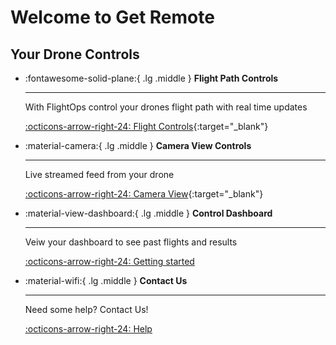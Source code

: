 # Welcome to Get Remote

## Your Drone Controls

<div class="grid cards" markdown>

-   :fontawesome-solid-plane:{ .lg .middle } __Flight Path Controls__

    ---

    With FlightOps control your drones flight path with real time updates

    [:octicons-arrow-right-24: Flight Controls](http://google.com/){:target="_blank"}

-   :material-camera:{ .lg .middle } __Camera View Controls__

    ---

    Live streamed feed from your drone


    [:octicons-arrow-right-24: Camera View](http://google.com/){:target="_blank"}

-   :material-view-dashboard:{ .lg .middle } __Control Dashboard__

    ---

    Veiw your dashboard to see past flights and results


    [:octicons-arrow-right-24: Getting started](http://google.com/)

-   :material-wifi:{ .lg .middle } __Contact Us__

    ---

    Need some help? Contact Us!


    [:octicons-arrow-right-24: Help](about.md)

</div>

